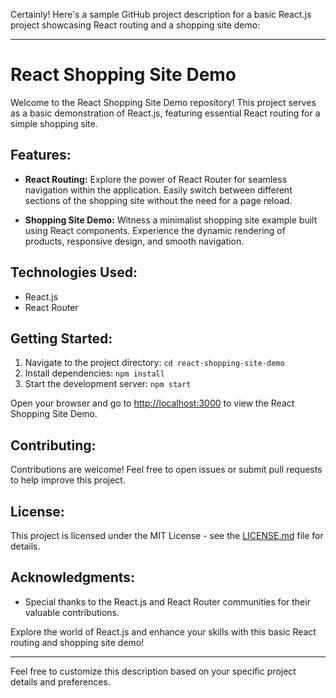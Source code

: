 Certainly! Here's a sample GitHub project description for a basic React.js project showcasing React routing and a shopping site demo:

---

# React Shopping Site Demo

Welcome to the React Shopping Site Demo repository! This project serves as a basic demonstration of React.js, featuring essential React routing for a simple shopping site.

## Features:

- **React Routing:** Explore the power of React Router for seamless navigation within the application. Easily switch between different sections of the shopping site without the need for a page reload.

- **Shopping Site Demo:** Witness a minimalist shopping site example built using React components. Experience the dynamic rendering of products, responsive design, and smooth navigation.

## Technologies Used:

- React.js
- React Router

## Getting Started:

1. Navigate to the project directory: `cd react-shopping-site-demo`
2. Install dependencies: `npm install`
3. Start the development server: `npm start`

Open your browser and go to [http://localhost:3000](http://localhost:3000) to view the React Shopping Site Demo.

## Contributing:

Contributions are welcome! Feel free to open issues or submit pull requests to help improve this project.

## License:

This project is licensed under the MIT License - see the [LICENSE.md](LICENSE.md) file for details.

## Acknowledgments:

- Special thanks to the React.js and React Router communities for their valuable contributions.

Explore the world of React.js and enhance your skills with this basic React routing and shopping site demo!

---

Feel free to customize this description based on your specific project details and preferences.

